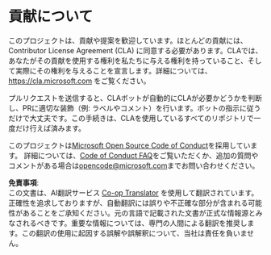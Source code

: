 <!--
CO_OP_TRANSLATOR_METADATA:
{
  "original_hash": "61aff2b3273d4ab66709493b43f91ca1",
  "translation_date": "2025-08-25T16:12:15+00:00",
  "source_file": "CONTRIBUTING.md",
  "language_code": "ja"
}
-->
# 貢献について

このプロジェクトは、貢献や提案を歓迎しています。ほとんどの貢献には、Contributor License Agreement (CLA) に同意する必要があります。CLAでは、あなたがその貢献を使用する権利を私たちに与える権利を持っていること、そして実際にその権利を与えることを宣言します。詳細については、https://cla.microsoft.com をご覧ください。

プルリクエストを送信すると、CLAボットが自動的にCLAが必要かどうかを判断し、PRに適切な装飾（例: ラベルやコメント）を行います。ボットの指示に従うだけで大丈夫です。この手続きは、CLAを使用しているすべてのリポジトリで一度だけ行えば済みます。

このプロジェクトは[Microsoft Open Source Code of Conduct](https://opensource.microsoft.com/codeofconduct/)を採用しています。
詳細については、[Code of Conduct FAQ](https://opensource.microsoft.com/codeofconduct/faq/)をご覧いただくか、追加の質問やコメントがある場合は[opencode@microsoft.com](mailto:opencode@microsoft.com)までお問い合わせください。

**免責事項**:  
この文書は、AI翻訳サービス [Co-op Translator](https://github.com/Azure/co-op-translator) を使用して翻訳されています。正確性を追求しておりますが、自動翻訳には誤りや不正確な部分が含まれる可能性があることをご承知ください。元の言語で記載された文書が正式な情報源とみなされるべきです。重要な情報については、専門の人間による翻訳を推奨します。この翻訳の使用に起因する誤解や誤解釈について、当社は責任を負いません。